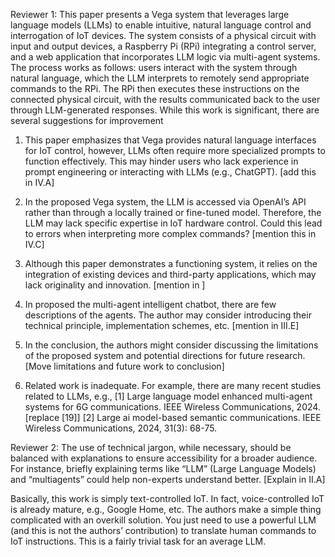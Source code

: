 Reviewer 1:
This paper presents a Vega system that leverages large language models (LLMs) to enable intuitive, natural language control and interrogation of IoT devices. The system consists of a physical circuit with input and output devices, a Raspberry Pi (RPi) integrating a control server, and a web application that incorporates LLM logic via multi-agent systems. The process works as follows: users interact with the system through natural language, which the LLM interprets to remotely send appropriate commands to the RPi. The RPi then executes these instructions on the connected physical circuit, with the results communicated back to the user through LLM-generated responses. While this work is significant, there are several suggestions for improvement

1. This paper emphasizes that Vega provides natural language interfaces for IoT control, however, LLMs often require more specialized prompts to function effectively. This may hinder users who lack experience in prompt engineering or interacting with LLMs (e.g., ChatGPT).
[add this in IV.A]

2. In the proposed Vega system, the LLM is accessed via OpenAI’s API rather than through a locally trained or fine-tuned model. Therefore, the LLM may lack specific expertise in IoT hardware control. Could this lead to errors when interpreting more complex commands? 
[mention this in IV.C]

3. Although this paper demonstrates a functioning system, it relies on the integration of existing devices and third-party applications, which may lack originality and innovation. [mention in ]

4. In proposed the multi-agent intelligent chatbot, there are few descriptions of the agents. The author may consider introducing their technical principle, implementation schemes, etc. 
[mention in III.E]

5. In the conclusion, the authors might consider discussing the limitations of the proposed system and potential directions for future research. 
[Move limitations and future work to conclusion]

6. Related work is inadequate. For example, there are many recent studies related to LLMs, e.g.,
[1] Large language model enhanced multi-agent systems for 6G communications. IEEE Wireless Communications, 2024. [replace [19]]
[2] Large ai model-based semantic communications. IEEE Wireless Communications, 2024, 31(3): 68-75.


Reviewer 2:
The use of technical jargon, while necessary, should be balanced with explanations to ensure accessibility for a broader audience. For instance, briefly explaining terms like “LLM” (Large Language Models) and “multiagents” could help non-experts understand better.
[Explain in II.A]

Basically, this work is simply text-controlled IoT. In fact, voice-controlled IoT is already mature, e.g., Google Home, etc. The authors make a simple thing complicated with an overkill solution. You just need to use a powerful LLM (and this is not the authors’ contribution) to translate human commands to IoT instructions. This is a fairly trivial task for an average LLM.
